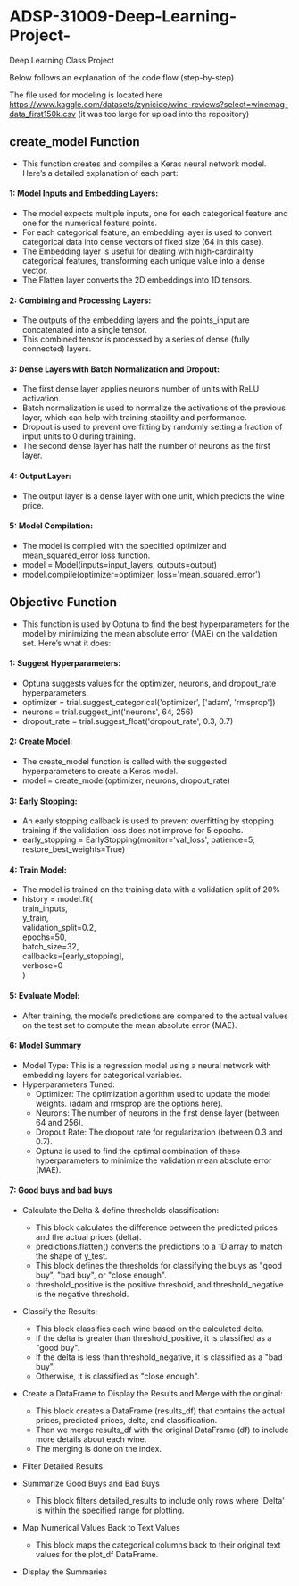 # ADSP-31009-Deep-Learning-Project-
Deep Learning Class Project

Below follows an explanation of the code flow (step-by-step) 

The file used for modeling is located here https://www.kaggle.com/datasets/zynicide/wine-reviews?select=winemag-data_first150k.csv (it was too large for upload into the repository) 



## create_model Function  

* This function creates and compiles a Keras neural network model. Here’s a detailed explanation of each part:  

#### 1: Model Inputs and Embedding Layers:  

* The model expects multiple inputs, one for each categorical feature and one for the numerical feature points.  
* For each categorical feature, an embedding layer is used to convert categorical data into dense vectors of fixed size (64 in this case).  
* The Embedding layer is useful for dealing with high-cardinality categorical features, transforming each unique value into a dense vector.  
* The Flatten layer converts the 2D embeddings into 1D tensors.  

#### 2: Combining and Processing Layers:  

* The outputs of the embedding layers and the points_input are concatenated into a single tensor.  
* This combined tensor is processed by a series of dense (fully connected) layers.  

#### 3: Dense Layers with Batch Normalization and Dropout:  

* The first dense layer applies neurons number of units with ReLU activation.  
* Batch normalization is used to normalize the activations of the previous layer, which can help with training stability and performance.  
* Dropout is used to prevent overfitting by randomly setting a fraction of input units to 0 during training.  
* The second dense layer has half the number of neurons as the first layer.  

#### 4: Output Layer:  

* The output layer is a dense layer with one unit, which predicts the wine price.  

#### 5: Model Compilation:  

* The model is compiled with the specified optimizer and mean_squared_error loss function.
* model = Model(inputs=input_layers, outputs=output)
* model.compile(optimizer=optimizer, loss='mean_squared_error')
    
## Objective Function  
    
* This function is used by Optuna to find the best hyperparameters for the model by minimizing the mean absolute error (MAE) on the validation set. Here’s what it does:  

#### 1: Suggest Hyperparameters:  

* Optuna suggests values for the optimizer, neurons, and dropout_rate hyperparameters.  
* optimizer = trial.suggest_categorical('optimizer', ['adam', 'rmsprop'])  
* neurons = trial.suggest_int('neurons', 64, 256)  
* dropout_rate = trial.suggest_float('dropout_rate', 0.3, 0.7)      

#### 2: Create Model:  

* The create_model function is called with the suggested hyperparameters to create a Keras model.
* model = create_model(optimizer, neurons, dropout_rate)

#### 3: Early Stopping:  

* An early stopping callback is used to prevent overfitting by stopping training if the validation loss does not improve for 5 epochs.  
* early_stopping = EarlyStopping(monitor='val_loss', patience=5, restore_best_weights=True)  

#### 4: Train Model:  

* The model is trained on the training data with a validation split of 20%
* history = model.fit(  
        train_inputs,  
        y_train,  
        validation_split=0.2,  
        epochs=50,  
        batch_size=32,  
        callbacks=[early_stopping],  
        verbose=0  
        )  

#### 5: Evaluate Model:

* After training, the model’s predictions are compared to the actual values on the test set to compute the mean absolute error (MAE).


#### 6: Model Summary

* Model Type: This is a regression model using a neural network with embedding layers for categorical variables.
* Hyperparameters Tuned:
    * Optimizer: The optimization algorithm used to update the model weights. (adam and rmsprop are the options here).
    * Neurons: The number of neurons in the first dense layer (between 64 and 256).
    * Dropout Rate: The dropout rate for regularization (between 0.3 and 0.7).
    * Optuna is used to find the optimal combination of these hyperparameters to minimize the validation mean absolute error (MAE).

#### 7: Good buys and bad buys 

* Calculate the Delta & define thresholds classification:
    * This block calculates the difference between the predicted prices and the actual prices (delta).
    * predictions.flatten() converts the predictions to a 1D array to match the shape of y_test.
    * This block defines the thresholds for classifying the buys as "good buy", "bad buy", or "close enough".
    * threshold_positive is the positive threshold, and threshold_negative is the negative threshold.

* Classify the Results:
    * This block classifies each wine based on the calculated delta.
    * If the delta is greater than threshold_positive, it is classified as a "good buy".
    * If the delta is less than threshold_negative, it is classified as a "bad buy".
    * Otherwise, it is classified as "close enough".

* Create a DataFrame to Display the Results and Merge with the original:
    * This block creates a DataFrame (results_df) that contains the actual prices, predicted prices, delta, and classification.
    * Then we merge results_df with the original DataFrame (df) to include more details about each wine.
    * The merging is done on the index.

* Filter Detailed Results

* Summarize Good Buys and Bad Buys
    * This block filters detailed_results to include only rows where 'Delta' is within the specified range for plotting.

* Map Numerical Values Back to Text Values
    * This block maps the categorical columns back to their original text values for the plot_df DataFrame.

* Display the Summaries

